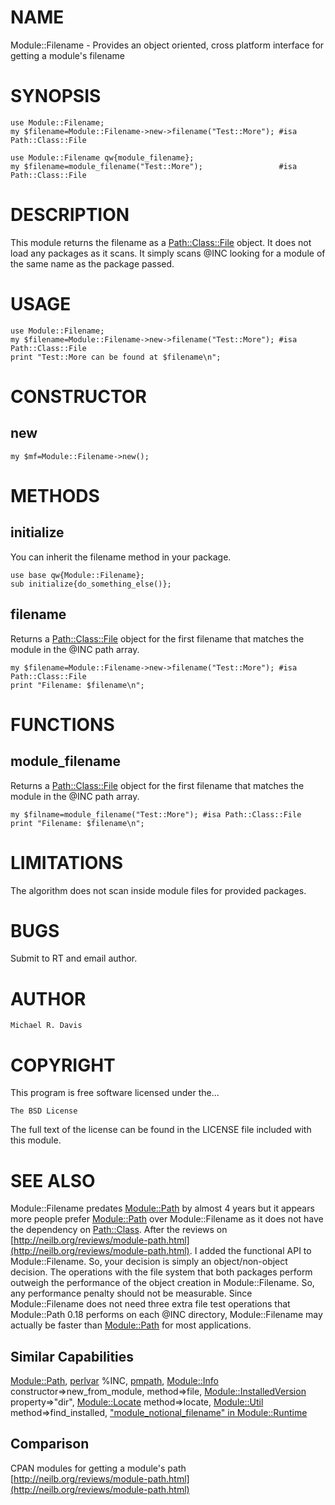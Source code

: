 # NAME

Module::Filename - Provides an object oriented, cross platform interface for getting a module's filename

# SYNOPSIS

    use Module::Filename;
    my $filename=Module::Filename->new->filename("Test::More"); #isa Path::Class::File

    use Module::Filename qw{module_filename};
    my $filename=module_filename("Test::More");                 #isa Path::Class::File

# DESCRIPTION

This module returns the filename as a [Path::Class::File](https://metacpan.org/pod/Path%3A%3AClass%3A%3AFile) object.  It does not load any packages as it scans.  It simply scans @INC looking for a module of the same name as the package passed.

# USAGE

    use Module::Filename;
    my $filename=Module::Filename->new->filename("Test::More"); #isa Path::Class::File
    print "Test::More can be found at $filename\n";

# CONSTRUCTOR

## new

    my $mf=Module::Filename->new();

# METHODS

## initialize

You can inherit the filename method in your package.

    use base qw{Module::Filename};
    sub initialize{do_something_else()};

## filename

Returns a [Path::Class::File](https://metacpan.org/pod/Path%3A%3AClass%3A%3AFile) object for the first filename that matches the module in the @INC path array.

    my $filename=Module::Filename->new->filename("Test::More"); #isa Path::Class::File
    print "Filename: $filename\n";

# FUNCTIONS

## module\_filename

Returns a [Path::Class::File](https://metacpan.org/pod/Path%3A%3AClass%3A%3AFile) object for the first filename that matches the module in the @INC path array.

    my $filname=module_filename("Test::More"); #isa Path::Class::File
    print "Filename: $filename\n";

# LIMITATIONS

The algorithm does not scan inside module files for provided packages.

# BUGS

Submit to RT and email author.

# AUTHOR

    Michael R. Davis

# COPYRIGHT

This program is free software licensed under the...

    The BSD License

The full text of the license can be found in the LICENSE file included with this module.

# SEE ALSO

Module::Filename predates [Module::Path](https://metacpan.org/pod/Module%3A%3APath) by almost 4 years but it appears more people prefer [Module::Path](https://metacpan.org/pod/Module%3A%3APath) over Module::Filename as it does not have the dependency on [Path::Class](https://metacpan.org/pod/Path%3A%3AClass).  After the reviews on [http://neilb.org/reviews/module-path.html](http://neilb.org/reviews/module-path.html). I added the functional API to Module::Filename.  So, your decision is simply an object/non-object decision.   The operations with the file system that both packages perform outweigh the performance of the object creation in Module::Filename.  So, any performance penalty should not be measurable.  Since Module::Filename does not need three extra file test operations that Module::Path 0.18 performs on each @INC directory, Module::Filename may actually be faster than [Module::Path](https://metacpan.org/pod/Module%3A%3APath) for most applications.

## Similar Capabilities

[Module::Path](https://metacpan.org/pod/Module%3A%3APath), [perlvar](https://metacpan.org/pod/perlvar) %INC, [pmpath](https://metacpan.org/pod/pmpath), [Module::Info](https://metacpan.org/pod/Module%3A%3AInfo) constructor=>new\_from\_module, method=>file, [Module::InstalledVersion](https://metacpan.org/pod/Module%3A%3AInstalledVersion) property=>"dir", [Module::Locate](https://metacpan.org/pod/Module%3A%3ALocate) method=>locate, [Module::Util](https://metacpan.org/pod/Module%3A%3AUtil) method=>find\_installed, ["module\_notional\_filename" in Module::Runtime](https://metacpan.org/pod/Module%3A%3ARuntime#module_notional_filename)

## Comparison

CPAN modules for getting a module's path [http://neilb.org/reviews/module-path.html](http://neilb.org/reviews/module-path.html)
